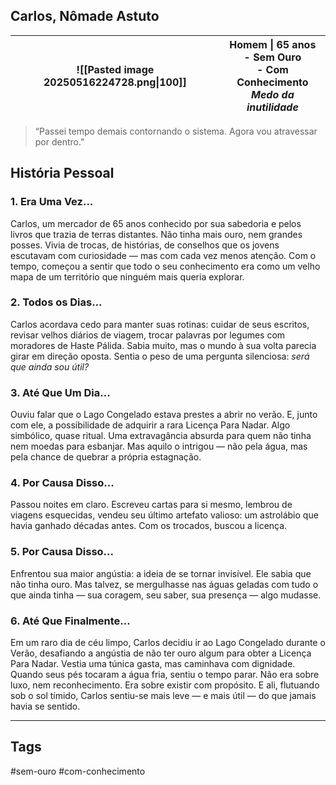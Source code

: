 ## Carlos, Nômade Astuto
| ![[Pasted image 20250516224728.png\|100]] | Homem \| 65 anos<br>- Sem Ouro<br>- Com Conhecimento<br>*Medo da inutilidade* |
| ----------------------------------------- | ----------------------------------------------------------------------------- |
> “Passei tempo demais contornando o sistema. Agora vou atravessar por dentro."
## História Pessoal
### 1. Era Uma Vez...
Carlos, um mercador de 65 anos conhecido por sua sabedoria e pelos livros que trazia de terras distantes. Não tinha mais ouro, nem grandes posses. Vivia de trocas, de histórias, de conselhos que os jovens escutavam com curiosidade — mas com cada vez menos atenção. Com o tempo, começou a sentir que todo o seu conhecimento era como um velho mapa de um território que ninguém mais queria explorar.
### 2. Todos os Dias...
Carlos acordava cedo para manter suas rotinas: cuidar de seus escritos, revisar velhos diários de viagem, trocar palavras por legumes com moradores de Haste Pálida. Sabia muito, mas o mundo à sua volta parecia girar em direção oposta. Sentia o peso de uma pergunta silenciosa: _será que ainda sou útil?_
### 3. Até Que Um Dia...
Ouviu falar que o Lago Congelado estava prestes a abrir no verão. E, junto com ele, a possibilidade de adquirir a rara Licença Para Nadar. Algo simbólico, quase ritual. Uma extravagância absurda para quem não tinha nem moedas para esbanjar. Mas aquilo o intrigou — não pela água, mas pela chance de quebrar a própria estagnação.
### 4. Por Causa Disso...
Passou noites em claro. Escreveu cartas para si mesmo, lembrou de viagens esquecidas, vendeu seu último artefato valioso: um astrolábio que havia ganhado décadas antes. Com os trocados, buscou a licença.
### 5. Por Causa Disso...
Enfrentou sua maior angústia: a ideia de se tornar invisível. Ele sabia que não tinha ouro. Mas talvez, se mergulhasse nas águas geladas com tudo o que ainda tinha — sua coragem, seu saber, sua presença — algo mudasse.
### 6. Até Que Finalmente...
Em um raro dia de céu limpo, Carlos decidiu ir ao Lago Congelado durante o Verão, desafiando a angústia de não ter ouro algum para obter a Licença Para Nadar. Vestia uma túnica gasta, mas caminhava com dignidade. Quando seus pés tocaram a água fria, sentiu o tempo parar. Não era sobre luxo, nem reconhecimento. Era sobre existir com propósito. E ali, flutuando sob o sol tímido, Carlos sentiu-se mais leve — e mais útil — do que jamais havia se sentido.

---
## Tags
#sem-ouro #com-conhecimento